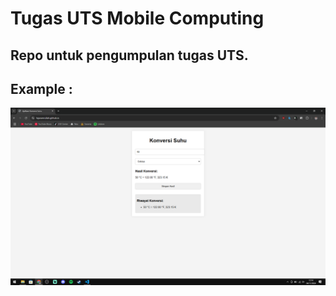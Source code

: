 # Tugas UTS Mobile Computing

## Repo untuk pengumpulan tugas UTS.

## Example :
![screenshot](Screenshot.png)
